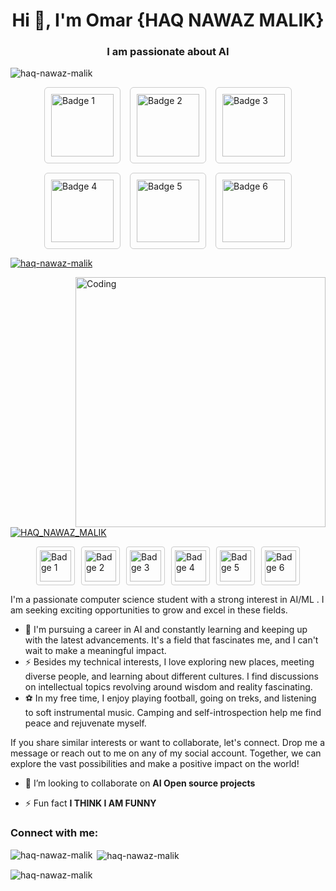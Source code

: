 <h1 align="center">Hi 👋, I'm Omar {HAQ NAWAZ MALIK}</h1>
<h3 align="center">I am passionate about  AI </h3>

<p align="left"> <img src="https://images.ctfassets.net/wfutmusr1t3h/6eWM76bx8skN2B4Jpvkcil/3ccdafea4229f02802abbd9fc6634a3b/Certifiedtocat_full__2_.svg?w=768&q=75" alt="haq-nawaz-malik" /> </p>

<div style="display: flex; gap: 15px; justify-content: center; flex-wrap: wrap;">

<a href="https://www.credly.com/badges/53d8a8ae-259e-49c4-bee7-9f2783b837e4" target="_blank" style="text-decoration: none;">
  <img src="https://images.credly.com/size/340x340/images/6b924fae-3cd7-4233-b012-97413c62c85d/blob" alt="Badge 1" title="Badge 1" style="width: 100px; height: 100px; border: 1px solid #ccc; border-radius: 6px; padding: 10px;">
</a>

<a href="https://www.credly.com/badges/af39e85e-34aa-4b37-ab7e-b977bb748a3a" target="_blank" style="text-decoration: none;">
  <img src="https://images.credly.com/size/340x340/images/34880f37-8ec8-4542-a78a-73ba6647208e/image.png" alt="Badge 2" title="Badge 2" style="width: 100px; height: 100px; border: 1px solid #ccc; border-radius: 6px; padding: 10px;">
</a>

<a href="https://www.credly.com/badges/3205661a-3f5f-460e-b195-d06afebdf2e3" target="_blank" style="text-decoration: none;">
  <img src="https://images.credly.com/size/340x340/images/89efc3e7-842b-4790-b09b-9ea5efc71ec3/image.png" alt="Badge 3" title="Badge 3" style="width: 100px; height: 100px; border: 1px solid #ccc; border-radius: 6px; padding: 10px;">
</a>

<a href="https://www.credly.com/badges/10720a03-c343-407d-ade0-619d8780903b" target="_blank" style="text-decoration: none;">
  <img src="https://images.credly.com/size/340x340/images/c9ed294b-f8ac-48fa-a8c3-96dab1f110f2/image.png" alt="Badge 4" title="Badge 4" style="width: 100px; height: 100px; border: 1px solid #ccc; border-radius: 6px; padding: 10px;">
</a>

<a href="https://www.credly.com/badges/4ac8853a-55ce-46af-90b0-cbe2d42dbf0e" target="_blank" style="text-decoration: none;">
  <img src="https://images.credly.com/size/340x340/images/024d0122-724d-4c5a-bd83-cfe3c4b7a073/image.png" alt="Badge 5" title="Badge 5" style="width: 100px; height: 100px; border: 1px solid #ccc; border-radius: 6px; padding: 10px;">
</a>

<a href="https://www.credly.com/users/haq-nawaz-malik.596b4740" target="_blank" style="text-decoration: none;">
  <img src="https://www.credly.com/assets/pln_banner_hat_icon-XP3KQLPN.digested.svg" alt="Badge 6" title="Badge 6" style="width: 100px; height: 100px; border: 1px solid #ccc; border-radius: 6px; padding: 10px;">
</a>

</div>





<p align="left"> <a href="https://github.com/ryo-ma/github-profile-trophy"><img src="https://github-profile-trophy.vercel.app/?username=haq-nawaz-malik" alt="haq-nawaz-malik" /></a> </p>
<img align="right" alt="Coding" width="400" src="https://miro.medium.com/v2/resize:fit:720/0*7Q3yvSIv_t0ioJ-Z.gif")

<p align="left"> <a href="https://twitter.com/HAQ_NAWAZ_MALIK" target="blank"><img src="https://img.shields.io/twitter/follow/HAQ_NAWAZ_MALIK?logo=twitter&style=for-the-badge" alt="HAQ_NAWAZ_MALIK" /></a> </p>

<div style="display: flex; gap: 10px; justify-content: center; flex-wrap: wrap;">

<a href="https://www.credly.com/badges/53d8a8ae-259e-49c4-bee7-9f2783b837e4" target="_blank" style="text-decoration: none;">
  <img src="https://images.credly.com/size/340x340/images/6b924fae-3cd7-4233-b012-97413c62c85d/blob" alt="Badge 1" title="Badge 1" style="width: 50px; height: 50px; border: 1px solid #ccc; border-radius: 4px; padding: 5px;">
</a>

<a href="https://www.credly.com/badges/af39e85e-34aa-4b37-ab7e-b977bb748a3a" target="_blank" style="text-decoration: none;">
  <img src="https://images.credly.com/size/340x340/images/34880f37-8ec8-4542-a78a-73ba6647208e/image.png" alt="Badge 2" title="Badge 2" style="width: 50px; height: 50px; border: 1px solid #ccc; border-radius: 4px; padding: 5px;">
</a>

<a href="https://www.credly.com/badges/3205661a-3f5f-460e-b195-d06afebdf2e3" target="_blank" style="text-decoration: none;">
  <img src="https://images.credly.com/size/340x340/images/89efc3e7-842b-4790-b09b-9ea5efc71ec3/image.png" alt="Badge 3" title="Badge 3" style="width: 50px; height: 50px; border: 1px solid #ccc; border-radius: 4px; padding: 5px;">
</a>

<a href="https://www.credly.com/badges/10720a03-c343-407d-ade0-619d8780903b" target="_blank" style="text-decoration: none;">
  <img src="https://images.credly.com/size/340x340/images/c9ed294b-f8ac-48fa-a8c3-96dab1f110f2/image.png" alt="Badge 4" title="Badge 4" style="width: 50px; height: 50px; border: 1px solid #ccc; border-radius: 4px; padding: 5px;">
</a>

<a href="https://www.credly.com/badges/4ac8853a-55ce-46af-90b0-cbe2d42dbf0e" target="_blank" style="text-decoration: none;">
  <img src="https://images.credly.com/size/340x340/images/024d0122-724d-4c5a-bd83-cfe3c4b7a073/image.png" alt="Badge 5" title="Badge 5" style="width: 50px; height: 50px; border: 1px solid #ccc; border-radius: 4px; padding: 5px;">
</a>

<a href="https://www.credly.com/users/haq-nawaz-malik.596b4740" target="_blank" style="text-decoration: none;">
  <img src="https://www.credly.com/assets/pln_banner_hat_icon-XP3KQLPN.digested.svg" alt="Badge 6" title="Badge 6" style="width: 50px; height: 50px; border: 1px solid #ccc; border-radius: 4px; padding: 5px;">
</a>

</div>

I'm a passionate computer science student with a strong interest in AI/ML . I am seeking exciting opportunities to grow and excel in these fields. 
- 🌱 I'm pursuing a career in AI and  constantly learning and keeping up with the latest advancements. It's a field that fascinates me, and I can't wait to make a meaningful impact.
- ⚡️ Besides my technical interests, I love exploring new  places, meeting diverse people, and learning about different cultures. I find discussions on intellectual topics revolving around wisdom and reality fascinating.
- ⚽️ In my free time, I enjoy playing football, going on treks, and listening to soft instrumental music. Camping and self-introspection help me find peace and rejuvenate myself.

If you share similar interests or want to collaborate, let's connect. Drop me a message or reach out to me on any of my social account. Together, we can explore the vast possibilities and make a positive impact on the world!
  
- 👯 I’m looking to collaborate on **AI Open source projects**

- ⚡ Fun fact **I THINK I AM FUNNY**

<h3 align="left">Connect with me:</h3>





<p><img align="left" src="https://github-readme-stats.vercel.app/api/top-langs?username=haq-nawaz-malik&show_icons=true&locale=en&layout=compact" alt="haq-nawaz-malik" /></p>

<p>&nbsp;<img align="center" src="https://github-readme-stats.vercel.app/api?username=haq-nawaz-malik&show_icons=true&locale=en" alt="haq-nawaz-malik" /></p>

<p><img align="center" src="https://github-readme-streak-stats.herokuapp.com/?user=haq-nawaz-malik&" alt="haq-nawaz-malik" /></p>
